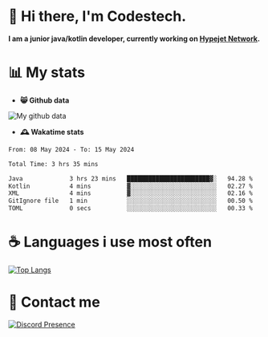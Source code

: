 # 👋 Hi there, I'm Codestech.
**I am a junior java/kotlin developer, currently working on [Hypejet Network](https://github.com/Hypejet).**

# 📊 My stats
- **😸 Github data**

![My github data](https://github-readme-stats.vercel.app/api?username=Codestech1&count_private=true&include_all_commits=true&theme=codeSTACKr)

- **🕰️ Wakatime stats**
<!--START_SECTION:waka-->

```txt
From: 08 May 2024 - To: 15 May 2024

Total Time: 3 hrs 35 mins

Java             3 hrs 23 mins   ███████████████████████▓░   94.28 %
Kotlin           4 mins          ▓░░░░░░░░░░░░░░░░░░░░░░░░   02.27 %
XML              4 mins          ▓░░░░░░░░░░░░░░░░░░░░░░░░   02.16 %
GitIgnore file   1 min           ░░░░░░░░░░░░░░░░░░░░░░░░░   00.50 %
TOML             0 secs          ░░░░░░░░░░░░░░░░░░░░░░░░░   00.33 %
```

<!--END_SECTION:waka-->

# ☕ Languages i use most often
[![Top Langs](https://github-readme-stats.vercel.app/api/top-langs/?username=Codestech1&layout=compact&langs_count=8&exclude_repo=window5000.github.io&theme=codeSTACKr)](https://github.com/anuraghazra/github-readme-stats)

# 💬 Contact me
[![Discord Presence](https://lanyard.cnrad.dev/api/650718742157852740)](https://discord.com/users/650718742157852740)
</br>
